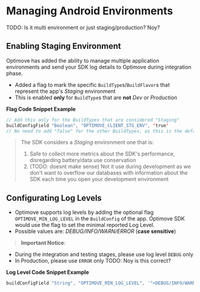 # Managing Android Environments
TODO: Is it multi environment or just staging/production? Noy?

## Enabling Staging Environment
Optimove has added the ability to manage multiple application environments and send your SDK log details to Optimove during integration phase.

- Added a flag to mark the specific `BuildType`s/`BuildFlavor`s that represent the app's _Staging_ environment
- This is enabled **only** for `BuildType`s that are **not** _Dev_ or _Production_

**Flag Code Snippet Example**
```java
// Add this only for the BuildTypes that are considered "Staging"
buildConfigField "Boolean", "OPTIMOVE_CLIENT_STG_ENV", 'true' 
// No need to add "false" for the other BuildTypes, as this is the default value
```

> The SDK considers a _Staging_ environment one that is:
>   1. Safe to collect more metrics about the SDK's performance, disregarding battery/data use conservation
>   2. (TODO: doesnt make sense) Not it use during development as we don't want to overflow our databases with information about the SDK each time you open your development environment

## Configurating Log Levels
- Optimove supports log levels by adding the optional flag  `OPTIMOVE_MIN_LOG_LEVEL` in the `BuildConfig` of the app. Optimove SDK would use the flag to set the minimal reported Log Level. 
- Possible values are:  _DEBUG/INFO/WARN/ERROR_ (**case sensitive**)
>**Important Notice**: 
- During the integration and testing stages, please use log level `DEBUG` only
- In Production, please use `ERROR` only TODO: Noy is this correct?

**Log Level Code Snippet Example**
```groovy
buildConfigField "String", "OPTIMOVE_MIN_LOG_LEVEL", '"<DEBUG/INFO/WARN/ERROR>"'    
```